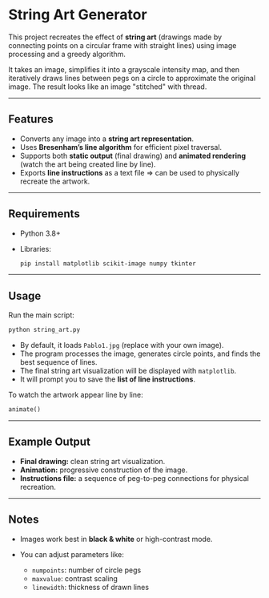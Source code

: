 # String Art Generator 

This project recreates the effect of **string art** (drawings made by connecting points on a circular frame with straight lines) using image processing and a greedy algorithm.

It takes an image, simplifies it into a grayscale intensity map, and then iteratively draws lines between pegs on a circle to approximate the original image. The result looks like an image "stitched" with thread.

---

## Features

* Converts any image into a **string art representation**.
* Uses **Bresenham’s line algorithm** for efficient pixel traversal.
* Supports both **static output** (final drawing) and **animated rendering** (watch the art being created line by line).
* Exports **line instructions** as a text file => can be used to physically recreate the artwork.

---

## Requirements

* Python 3.8+
* Libraries:

  ```bash
  pip install matplotlib scikit-image numpy tkinter
  ```

---

## Usage

Run the main script:

```bash
python string_art.py
```

* By default, it loads `Pablo1.jpg` (replace with your own image).
* The program processes the image, generates circle points, and finds the best sequence of lines.
* The final string art visualization will be displayed with `matplotlib`.
* It will prompt you to save the **list of line instructions**.

To watch the artwork appear line by line:

```python
animate()
```

---

## Example Output

* **Final drawing:** clean string art visualization.
* **Animation:** progressive construction of the image.
* **Instructions file:** a sequence of peg-to-peg connections for physical recreation.

---

## Notes

* Images work best in **black & white** or high-contrast mode.
* You can adjust parameters like:

  * `numpoints`: number of circle pegs
  * `maxvalue`: contrast scaling
  * `linewidth`: thickness of drawn lines


